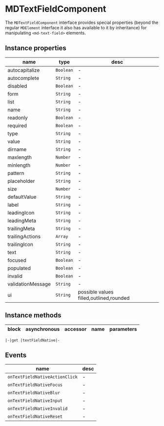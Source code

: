 # MDTextFieldComponent
The `MDTextFieldComponent` interface provides special properties (beyond the regular `MDElement` interface it also has available to it by inheritance) for manipulating `<md-text-field>` elements.

## Instance properties

name|type|desc
---|---|---
autocapitalize|`Boolean`|-
autocomplete|`String`|-
disabled|`Boolean`|-
form|`String`|-
list|`String`|-
name|`String`|-
readonly|`Boolean`|-
required|`Boolean`|-
type|`String`|-
value|`String`|-
dirname|`String`|-
maxlength|`Number`|-
minlength|`Number`|-
pattern|`String`|-
placeholder|`String`|-
size|`Number`|-
defaultValue|`String`|-
label|`String`|-
leadingIcon|`String`|-
leadingMeta|`String`|-
trailingMeta|`String`|-
trailingActions|`Array`|-
trailingIcon|`String`|-
text|`String`|-
focused|`Boolean`|-
populated|`Boolean`|-
invalid|`Boolean`|-
validationMessage|`String`|-
ui|`String`|possible values filled,outlined,rounded

## Instance methods

block|asynchronous|accessor|name|parameters
---|---|---|---|---

    |-|get |textFieldNative|-

## Events

name|desc
---|---
`onTextFieldNativeActionClick`|-
`onTextFieldNativeFocus`|-
`onTextFieldNativeBlur`|-
`onTextFieldNativeInput`|-
`onTextFieldNativeInvalid`|-
`onTextFieldNativeReset`|-
